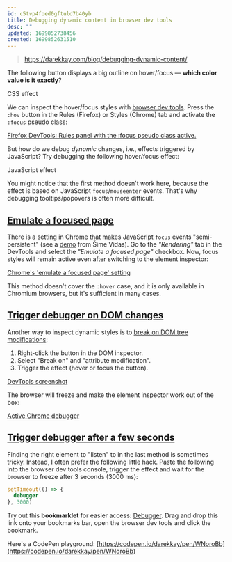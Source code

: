 ```yaml
---
id: c5tvp4foed0gftuld7b40yb
title: Debugging dynamic content in browser dev tools
desc: ""
updated: 1699852738456
created: 1699852631510
---
```


> https://darekkay.com/blog/debugging-dynamic-content/

The following button displays a big outline on hover/focus — **which color value is it exactly**?

CSS effect

We can inspect the hover/focus styles with [browser dev tools](https://umaar.com/dev-tips/43-trigger-pseudo-class/). Press the `:hov` button in the Rules (Firefox) or Styles (Chrome) tab and activate the `:focus` pseudo class:

[Firefox DevTools: Rules panel with the :focus pseudo class active.](https://darekkay.com/blog/css-focus.png)

But how do we debug _dynamic_ changes, i.e., effects triggered by JavaScript? Try debugging the following hover/focus effect:

JavaScript effect

You might notice that the first method doesn't work here, because the effect is based on JavaScript `focus`/`mouseenter` events. That's why debugging tooltips/popovers is often more difficult.

## [Emulate a focused page](https://darekkay.com/blog/debugging-dynamic-content/#emulate-a-focused-page)

There is a setting in Chrome that makes JavaScript `focus` events "semi-persistent" (see a [demo](https://twitter.com/simevidas/status/1376281628260114432) from Šime Vidas). Go to the _"Rendering"_ tab in the DevTools and select the _"Emulate a focused page"_ checkbox. Now, focus styles will remain active even after switching to the element inspector:

[Chrome's 'emulate a focused page' setting](https://darekkay.com/blog/emulation.png)

This method doesn't cover the `:hover` case, and it is only available in Chromium browsers, but it's sufficient in many cases.

## [Trigger debugger on DOM changes](https://darekkay.com/blog/debugging-dynamic-content/#trigger-debugger-on-dom-changes)

Another way to inspect dynamic styles is to [break on DOM tree modifications](https://www.matuzo.at/blog/dev-tools-debugging-dom-tree-modifications/):

1. Right-click the button in the DOM inspector.
2. Select "Break on" and "attribute modification".
3. Trigger the effect (hover or focus the button).

[DevTools screenshot](https://darekkay.com/blog/dom-modifications.png)

The browser will freeze and make the element inspector work out of the box:

[Active Chrome debugger](https://darekkay.com/blog/debugger.png)

## [Trigger debugger after a few seconds](https://darekkay.com/blog/debugging-dynamic-content/#trigger-debugger-after-a-few-seconds)

Finding the right element to "listen" to in the last method is sometimes tricky. Instead, I often prefer the following little hack. Paste the following into the browser dev tools console, trigger the effect and wait for the browser to freeze after 3 seconds (3000 ms):

```js
setTimeout(() => {
  debugger
}, 3000)
```

Try out this **bookmarklet** for easier access: [Debugger](<javascript:(function()%7BsetTimeout(()%20%3D%3E%20%7B%20debugger%20%7D%2C%203000)%7D)()>). Drag and drop this link onto your bookmarks bar, open the browser dev tools and click the bookmark.

Here's a CodePen playground: [https://codepen.io/darekkay/pen/WNoroBb](https://codepen.io/darekkay/pen/WNoroBb)
